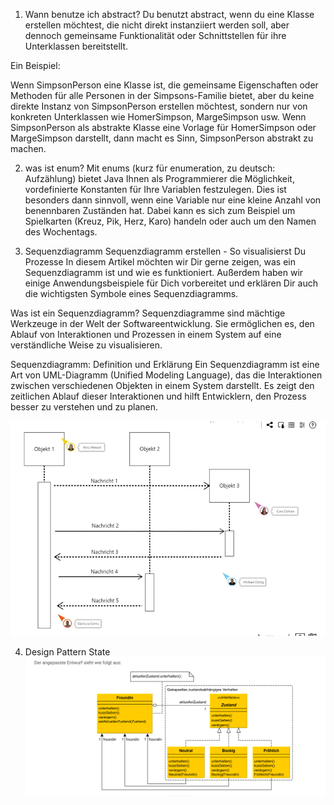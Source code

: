 1. Wann benutze ich abstract?
Du benutzt abstract, wenn du eine Klasse erstellen möchtest, die nicht direkt instanziiert werden soll, aber dennoch gemeinsame Funktionalität oder Schnittstellen für ihre Unterklassen bereitstellt.

Ein Beispiel:

Wenn SimpsonPerson eine Klasse ist, die gemeinsame Eigenschaften oder Methoden für alle Personen in der Simpsons-Familie bietet, aber du keine direkte Instanz von SimpsonPerson erstellen möchtest, sondern nur von konkreten Unterklassen wie HomerSimpson, MargeSimpson usw.
Wenn SimpsonPerson als abstrakte Klasse eine Vorlage für HomerSimpson oder MargeSimpson darstellt, dann macht es Sinn, SimpsonPerson abstrakt zu machen.


2. was ist enum?
Mit enums (kurz für enumeration, zu deutsch: Aufzählung) bietet Java Ihnen als Programmierer die Möglichkeit, vordefinierte Konstanten für Ihre Variablen festzulegen. Dies ist besonders dann sinnvoll, wenn eine Variable nur eine kleine Anzahl von benennbaren Zuständen hat. Dabei kann es sich zum Beispiel um Spielkarten (Kreuz, Pik, Herz, Karo) handeln oder auch um den Namen des Wochentags.


3. Sequenzdiagramm
Sequenzdiagramm erstellen - So visualisierst Du Prozesse
In diesem Artikel möchten wir Dir gerne zeigen, was ein Sequenzdiagramm ist und wie es funktioniert. Außerdem haben wir einige Anwendungsbeispiele für Dich vorbereitet und erklären Dir auch die wichtigsten Symbole eines Sequenzdiagramms.

Was ist ein Sequenzdiagramm?
Sequenzdiagramme sind mächtige Werkzeuge in der Welt der Softwareentwicklung. Sie ermöglichen es, den Ablauf von Interaktionen und Prozessen in einem System auf eine verständliche Weise zu visualisieren.

Sequenzdiagramm: Definition und Erklärung
Ein Sequenzdiagramm ist eine Art von UML-Diagramm (Unified Modeling Language), das die Interaktionen zwischen verschiedenen Objekten in einem System darstellt. Es zeigt den zeitlichen Ablauf dieser Interaktionen und hilft Entwicklern, den Prozess besser zu verstehen und zu planen.

![img.png](img.png)


4. Design Pattern State
![img_1.png](img_1.png)

